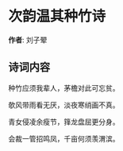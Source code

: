 # 次韵温其种竹诗

**作者**: 刘子翚

## 诗词内容

种竹应须我辈人，茅檐对此可忘贫。

欹风带雨看无厌，淡夜寒绡画不真。

青女侵凌余瘦节，箨龙盘屈更分身。

会裁一管招鸣凤，千亩何须羡渭滨。

